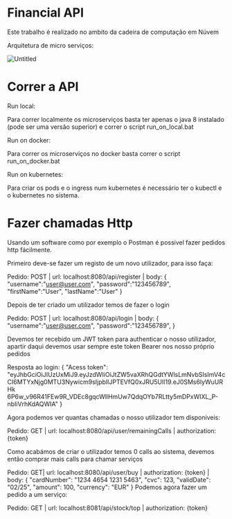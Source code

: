 
# Financial API

Este trabalho é realizado no ambito da cadeira de computação em Núvem

Arquitetura de micro serviços:

![Untitled](https://user-images.githubusercontent.com/36867483/113071121-06450d80-91bc-11eb-8309-9d069ec45f4f.png)

# Correr a API

Run local:

Para correr localmente os microserviços basta ter apenas o java 8 instalado (pode ser uma versão superior) e correr o script run_on_local.bat


Run on docker:

Para correr os microserviços no docker basta correr o script run_on_docker.bat


Run on kubernetes:

Para criar os pods e o ingress num kubernetes é necessário ter o kubectl e o kubernetes no sistema.

# Fazer chamadas Http

Usando um software como por exemplo o Postman é possivel fazer pedidos http fácilmente.

Primeiro deve-se fazer um registo de um novo utilizador, para isso faça:

Pedido: POST |
url: localhost:8080/api/register |
body:
{
    "username":"user@user.com",
    "password":"123456789",
    "firstName":"User",
    "lastName":"User"
}

Depois de ter criado um utilizador temos de fazer o login

Pedido: POST |
url: localhost:8080/api/login |
body:
{
    "username":"user@user.com",
    "password":"123456789",
}

Devemos ter recebido um JWT token para authenticar o nosso utilizador,
apartir daqui devemos usar sempre este token Bearer nos nosso próprio pedidos

Resposta ao login:
{
    "Acess token": "eyJhbGciOiJIUzUxMiJ9.eyJzdWIiOiJtZW5vaXRhQGdtYWlsLmNvbSIsImV4cCI6MTYxNjg0MTU3Nywicm9sIjpbIlJPTEVfQ0xJRU5UIl19.eJ0SMs6lyWuURHk
    6P6w_v96R41FEw9R_VDEc8gqcWllHmUw7QdqOYb7RLtty5mDPxWIXL_P-nbIiVrhKdAQWIA"
}

Agora podemos ver quantas chamadas o nosso utilizador tem disponiveis:

Pedido: GET |
url: localhost:8080/api/user/remainingCalls |
authorization: {token}

Como acabámos de criar o utilizador temos 0 calls ao sistema, devemos então comprar mais calls para chamar serviços

Pedido: GET|
url: localhost:8080/api/user/buy |
authorization: {token} |
body:
{
  "cardNumber": "1234 4654 1231 5463",
  "cvc": 123,
  "validDate": "02/25",
  "amount": 100,
  "currency": "EUR"
}
Podemos agora fazer um pedido a um serviço:


Pedido: GET |
url: localhost:8081/api/stock/top |
authorization: {token}


